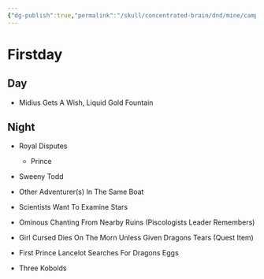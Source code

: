 ```yaml
---
{"dg-publish":true,"permalink":"/skull/concentrated-brain/dnd/mine/campaigns/starfall/events/weekday/2-firstday/2-firstday/","tags":["Tagless"],"noteIcon":""}
---
```


# Firstday

## Day
-   Midius Gets A Wish, Liquid Gold Fountain


    

  

## Night
- Royal Disputes
	- Prince 
- Sweeny Todd
- Other Adventurer(s) In The Same Boat
- Scientists Want To Examine Stars

-   Ominous Chanting From Nearby Ruins (Piscologists Leader Remembers)
    
-   Girl Cursed Dies On The Morn Unless Given Dragons Tears (Quest Item)
    
-   First Prince Lancelot Searches For Dragons Eggs

- Three Kobolds
    

